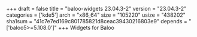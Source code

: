 +++
draft = false
title = "baloo-widgets 23.04.3-2"
version = "23.04.3-2"
categories = ['kde5']
arch = "x86_64"
size = "105220"
usize = "438202"
sha1sum = "41c7e7ed169c801785821d8ceac39430216803e9"
depends = "['baloo5>=5.108.0']"
+++
Widgets for Baloo